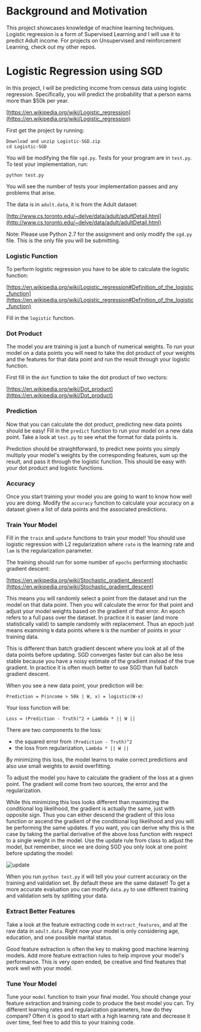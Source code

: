 # Background and Motivation
This project showcases knowledge of machine learning techniques.  Logistic regression is a form of Supervised Learning and I will use it to predict Adult income.  For projects on Unsupervised and reinforcement Learning, check out my other repos.

# Logistic Regression using SGD
In this project, I will be predicting income from census data using logistic regression. Specifically, you will predict the probability that a person earns more than $50k per year.

[https://en.wikipedia.org/wiki/Logistic_regression](https://en.wikipedia.org/wiki/Logistic_regression)

First get the project by running:
    
    Download and unzip Logistic-SGD.zip
    cd Logistic-SGD

You will be modifying the file `sgd.py`. Tests for your program are in `test.py`. To test your implementation, run:

    python test.py

You will see the number of tests your implementation passes and any problems that arise.

The data is in `adult.data`, it is from the Adult dataset:

[http://www.cs.toronto.edu/~delve/data/adult/adultDetail.html](http://www.cs.toronto.edu/~delve/data/adult/adultDetail.html)

Note: Please use Python 2.7 for the assignment and only modify the `sgd.py` file. This is the only file you will be submitting.

### Logistic Function ###

To perform logistic regression you have to be able to calculate the logistic function:

[https://en.wikipedia.org/wiki/Logistic_regression#Definition_of_the_logistic_function](https://en.wikipedia.org/wiki/Logistic_regression#Definition_of_the_logistic_function)

Fill in the `logistic` function.

### Dot Product ###

The model you are training is just a bunch of numerical weights. To run your model on a data points you will need to take the dot product of your weights and the features for that data point and run the result through your logistic function.

First fill in the `dot` function to take the dot product of two vectors:

[https://en.wikipedia.org/wiki/Dot_product](https://en.wikipedia.org/wiki/Dot_product)

### Prediction ###

Now that you can calculate the dot product, predicting new data points should be easy! Fill in the `predict` function to run your model on a new data point. Take a look at `test.py` to see what the format for data points is.

Prediction should be straightforward, to predict new points you simply multiply your model's weights by the corresponding features, sum up the result, and pass it through the logistic function. This should be easy with your dot product and logistic functions.


### Accuracy ###

Once you start training your model you are going to want to know how well you are doing. Modify the `accuracy` function to calculate your accuracy on a dataset given a list of data points and the associated predictions.

### Train Your Model ###

Fill in the `train` and `update` functions to train your model! You should use logistic regression with L2 regularization where `rate` is the learning rate and `lam` is the regularization parameter.

The training should run for some number of `epochs` performing stochastic gradient descent:

[https://en.wikipedia.org/wiki/Stochastic_gradient_descent](https://en.wikipedia.org/wiki/Stochastic_gradient_descent)

This means you will randomly select a point from the dataset and run the model on that data point. Then you will calculate the error for that point and adjust your model weights based on the gradient of that error. An epoch refers to a full pass over the dataset. In practice it is easier (and more statistically valid) to sample randomly with replacement. Thus an epoch just means examining `N` data points where `N` is the number of points in your training data. 

This is different than batch gradient descent where you look at all of the data points before updating. SGD converges faster but can also be less stable because you have a noisy estimate of the gradient instead of the true gradient. In practice it is often much better to use SGD than full batch gradient descent.

When you see a new data point, your prediction will be:

    Prediction = P(income > 50k | W, x) = logistic(W·x)

Your loss function will be:

    Loss = (Prediction - Truth)^2 + Lambda * || W ||

There are two components to the loss:

- the squared error from `(Prediction - Truth)^2`
- the loss from regularization, `Lambda * || W ||`

By minimizing this loss, the model learns to make correct predictions and also use small weights to avoid overfitting.

To adjust the model you have to calculate the gradient of the loss at a given point. The gradient will come from two sources, the error and the regularization.

While this minimizing this loss looks different than maximizing the conditional log likelihood, the gradient is actually the same, just with opposite sign. Thus you can either descend the gradient of this loss function or ascend the gradient of the conditional log likelihood and you will be performing the same updates. If you want, you can derive why this is the case by taking the partial derivative of the above loss function with respect to a single weight in the model. Use the update rule from class to adjust the model, but remember, since we are doing SGD you only look at one point before updating the model:

![update](http://pjreddie.com/media/files/update.png)

When you run `python test.py` it will tell you your current accuracy on the training and validation set. By default these are the same dataset! To get a more accurate evaluation you can modify `data.py` to use different training and validation sets by splitting your data.

### Extract Better Features ###

Take a look at the feature extracting code in `extract_features`, and at the raw data in `adult.data`. Right now your model is only considering age, education, and one possible marital status.

Good feature extraction is often the key to making good machine learning models. Add more feature extraction rules to help improve your model's performance. This is very open ended, be creative and find features that work well with your model.


### Tune Your Model ###

Tune your `model` function to train your final model. You should change your feature extraction and training code to produce the best model you can. Try different learning rates and regularization parameters, how do they compare? Often it is good to start with a high learning rate and decrease it over time, feel free to add this to your training code.





